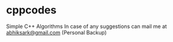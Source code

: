 # cppcodes
Simple C++ Algorithms
In case of any suggestions can mail me at abhiksark@gmail.com
(Personal Backup)
